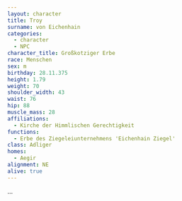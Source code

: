 ```yaml
---
layout: character
title: Troy
surname: von Eichenhain
categories:
  - character
  - NPC
character_title: Großkotziger Erbe
race: Menschen
sex: m
birthday: 28.11.375
height: 1.79
weight: 70
shoulder_width: 43
waist: 76
hip: 88
muscle_mass: 28
affiliations:
  - Kirche der Himmlischen Gerechtigkeit
functions:
  - Erbe des Ziegeleiunternehmens 'Eichenhain Ziegel'
class: Adliger
homes:
  - Aegir
alignment: NE
alive: true
---
```


...